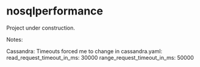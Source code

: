 nosqlperformance
================

Project under construction.



Notes:

Cassandra:
Timeouts forced me to change in cassandra.yaml:
read_request_timeout_in_ms: 30000
range_request_timeout_in_ms: 50000